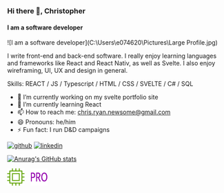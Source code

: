### Hi there 👋, Christopher
#### I am a software developer
![I am a software developer](C:\Users\e074620\Pictures\Large Profile.jpg)

I write front-end and back-end software. I really enjoy learning languages and frameworks like React and React Nativ, as well as Svelte. I also enjoy wireframing, UI, UX and design in general.

Skills: REACT / JS / Typescript / HTML / CSS / SVELTE / C# / SQL

- 🔭 I’m currently working on my svelte portfolio site 
- 🌱 I’m currently learning React 
- 📫 How to reach me: chris.ryan.newsome@gmail.com 
- 😄 Pronouns: he/him 
- ⚡ Fun fact: I run D&D campaigns 


[<img src='https://cdn.jsdelivr.net/npm/simple-icons@3.0.1/icons/github.svg' alt='github' height='40'>](https://github.com/https://github.com/chris-newsome)  [<img src='https://cdn.jsdelivr.net/npm/simple-icons@3.0.1/icons/linkedin.svg' alt='linkedin' height='40'>](https://www.linkedin.com/in/https://www.linkedin.com/in/newsomec//)  

[![Anurag's GitHub stats](https://github-readme-stats.vercel.app/api?username=chris-newsome)](https://github.com/anuraghazra/github-readme-stats)

<a href='https://docs.github.com/en/developers'><img src='https://raw.githubusercontent.com/acervenky/animated-github-badges/master/assets/devbadge.gif' width='40' height='40'></a> <a href='https://github.com/pricing'><img src='https://raw.githubusercontent.com/acervenky/animated-github-badges/master/assets/pro.gif' width='40' height='40'></a> 


